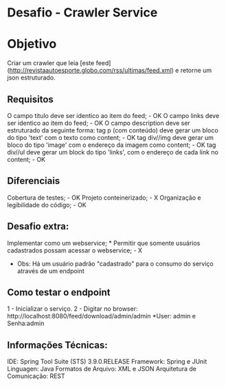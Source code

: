 # Desafio - Crawler Service

# Objetivo

Criar um crawler que leia [este feed] (http://revistaautoesporte.globo.com/rss/ultimas/feed.xml)
e retorne um json estruturado.

## Requisitos

O campo titulo deve ser identico ao item do feed; - OK
O campo links deve ser identico ao item do feed;  - OK
O campo description deve ser estruturado da seguinte forma:
tag p (com conteúdo) deve gerar um bloco do tipo 'text' com o texto como content; - OK
tag div//img deve gerar um bloco do tipo 'image' com o endereço da imagem como content; - OK
tag div//ul deve gerar um block do tipo 'links', com o endereço de cada link no content; - OK


## Diferenciais

Cobertura de testes; - OK
Projeto conteinerizado;  - X
Organização e legibilidade do código; - OK

## Desafio extra:
Implementar como um webservice;  * Permitir que somente usuários cadastrados possam acessar o webservice; - X
* Obs: Há um usuário padrão "cadastrado" para o consumo do serviço através de um endpoint

## Como testar o endpoint
1 - Inicializar o serviço.
2 - Digitar no browser: http://localhost:8080/feed/download/admin/admin  *User: admin e Senha:admin


## Informações Técnicas:
IDE: Spring Tool Suite (STS) 3.9.0.RELEASE
Framework: Spring e JUnit  
Linguagen: Java
Formatos de Arquivo: XML e JSON
Arquitetura de Comunicação: REST
